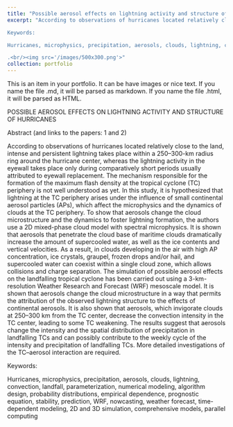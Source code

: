 ```yaml
---
title: "Possible aerosol effects on lightning activity and structure of hurricanes"
excerpt: "According to observations of hurricanes located relatively close to the land, intense and persistent lightning takes place within a 250–300-km radius ring around the hurricane center, whereas the lightning activity in the eyewall takes place only during comparatively short periods usually attributed to eyewall replacement. The mechanism responsible for the formation of the maximum flash density at the tropical cyclone (TC) periphery is not well understood as yet. In this study, it is hypothesized that lightning at the TC periphery arises under the influence of small continental aerosol particles (APs), which affect the microphysics and the dynamics of clouds at the TC periphery. To show that aerosols change the cloud microstructure and the dynamics to foster lightning formation, the authors use a 2D mixed-phase cloud model with spectral microphysics. It is shown that aerosols that penetrate the cloud base of maritime clouds dramatically increase the amount of supercooled water, as well as the ice contents and vertical velocities. As a result, in clouds developing in the air with high AP concentration, ice crystals, graupel, frozen drops and/or hail, and supercooled water can coexist within a single cloud zone, which allows collisions and charge separation. The simulation of possible aerosol effects on the landfalling tropical cyclone has been carried out using a 3-km-resolution Weather Research and Forecast (WRF) mesoscale model. It is shown that aerosols change the cloud microstructure in a way that permits the attribution of the observed lightning structure to the effects of continental aerosols. It is also shown that aerosols, which invigorate clouds at 250–300 km from the TC center, decrease the convection intensity in the TC center, leading to some TC weakening. The results suggest that aerosols change the intensity and the spatial distribution of precipitation in landfalling TCs and can possibly contribute to the weekly cycle of the intensity and precipitation of landfalling TCs. More detailed investigations of the TC–aerosol interaction are required

Keywords:

Hurricanes, microphysics, precipitation, aerosols, clouds, lightning, convection, landfall, parameterization, numerical modeling, algorithm design, probability distributions, empirical dependence, prognostic equation, stability, prediction, WRF, nowcasting, weather forecast, time-dependent modeling, 2D and 3D simulation, comprehensive models, parallel computing

.<br/><img src='/images/500x300.png'>"
collection: portfolio
---
```


This is an item in your portfolio. It can be have images or nice text. If you name the file .md, it will be parsed as markdown. If you name the file .html, it will be parsed as HTML. 


POSSIBLE AEROSOL EFFECTS ON LIGHTNING ACTIVITY AND STRUCTURE OF HURRICANES

Abstract (and links to the papers: 1 and 2)

According to observations of hurricanes located relatively close to the land, intense and persistent lightning takes place within a 250–300-km radius ring around the hurricane center, whereas the lightning activity in the eyewall takes place only during comparatively short periods usually attributed to eyewall replacement. The mechanism responsible for the formation of the maximum flash density at the tropical cyclone (TC) periphery is not well understood as yet. In this study, it is hypothesized that lightning at the TC periphery arises under the influence of small continental aerosol particles (APs), which affect the microphysics and the dynamics of clouds at the TC periphery. To show that aerosols change the cloud microstructure and the dynamics to foster lightning formation, the authors use a 2D mixed-phase cloud model with spectral microphysics. It is shown that aerosols that penetrate the cloud base of maritime clouds dramatically increase the amount of supercooled water, as well as the ice contents and vertical velocities. As a result, in clouds developing in the air with high AP concentration, ice crystals, graupel, frozen drops and/or hail, and supercooled water can coexist within a single cloud zone, which allows collisions and charge separation. The simulation of possible aerosol effects on the landfalling tropical cyclone has been carried out using a 3-km-resolution Weather Research and Forecast (WRF) mesoscale model. It is shown that aerosols change the cloud microstructure in a way that permits the attribution of the observed lightning structure to the effects of continental aerosols. It is also shown that aerosols, which invigorate clouds at 250–300 km from the TC center, decrease the convection intensity in the TC center, leading to some TC weakening. The results suggest that aerosols change the intensity and the spatial distribution of precipitation in landfalling TCs and can possibly contribute to the weekly cycle of the intensity and precipitation of landfalling TCs. More detailed investigations of the TC–aerosol interaction are required.

 

Keywords:

Hurricanes, microphysics, precipitation, aerosols, clouds, lightning, convection, landfall, parameterization, numerical modeling, algorithm design, probability distributions, empirical dependence, prognostic equation, stability, prediction, WRF, nowcasting, weather forecast, time-dependent modeling, 2D and 3D simulation, comprehensive models, parallel computing

 
 
 

